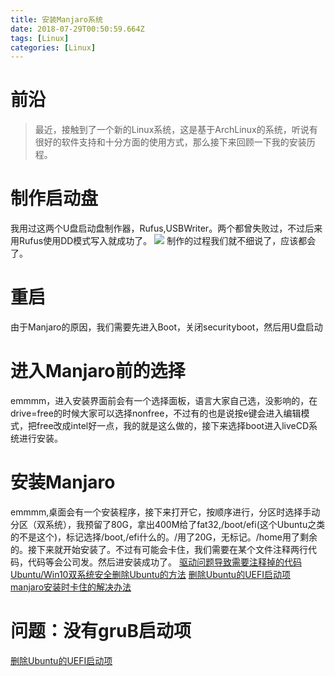 ```yaml
---
title: 安装Manjaro系统
date: 2018-07-29T00:50:59.664Z
tags: [Linux]
categories: [Linux]
---
```

# 前沿
>最近，接触到了一个新的Linux系统，这是基于ArchLinux的系统，听说有很好的软件支持和十分方面的使用方式，那么接下来回顾一下我的安装历程。

<!--more-->
# 制作启动盘

我用过这两个U盘启动盘制作器，Rufus,USBWriter。两个都曾失败过，不过后来用Rufus使用DD模式写入就成功了。
![](/images/Snipaste_2018-07-29_08-54-01.png)
制作的过程我们就不细说了，应该都会了。

# 重启

由于Manjaro的原因，我们需要先进入Boot，关闭securityboot，然后用U盘启动

# 进入Manjaro前的选择

emmmm，进入安装界面前会有一个选择面板，语言大家自己选，没影响的，在drive=free的时候大家可以选择nonfree，不过有的也是说按e键会进入编辑模式，把free改成intel好一点，我的就是这么做的，接下来选择boot进入liveCD系统进行安装。

# 安装Manjaro

emmmm,桌面会有一个安装程序，接下来打开它，按顺序进行，分区时选择手动分区（双系统），我预留了80G，拿出400M给了fat32,/boot/efi(这个Ubuntu之类的不是这个)，标记选择/boot,/efi什么的。/用了20G，无标记。/home用了剩余的。接下来就开始安装了。不过有可能会卡住，我们需要在某个文件注释两行代码，代码等会公司发。然后进安装成功了。
[驱动问题导致需要注释掉的代码](https://forum.manjaro.org/t/calamares-install-fails/16511/7)
[Ubuntu/Win10双系统安全删除Ubuntu的方法](https://blog.csdn.net/Meditator_hkx/article/details/52626077)
[删除Ubuntu的UEFI启动项](https://blog.csdn.net/smilingc/article/details/51236717)
[manjaro安装时卡住的解决办法](https://www.vcvoo.com/archives/101/)

# 问题：没有gruB启动项

[删除Ubuntu的UEFI启动项](https://blog.csdn.net/smilingc/article/details/51236717)


